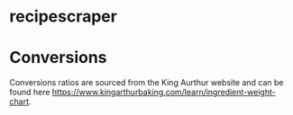 # recipescraper

# Conversions

Conversions ratios are sourced from the King Aurthur website and can be found here https://www.kingarthurbaking.com/learn/ingredient-weight-chart. 